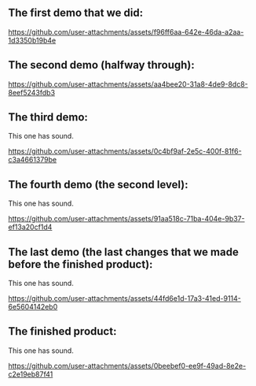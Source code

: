 ## The first demo that we did:

https://github.com/user-attachments/assets/f96ff6aa-642e-46da-a2aa-1d3350b19b4e


## The second demo (halfway through):

https://github.com/user-attachments/assets/aa4bee20-31a8-4de9-8dc8-8eef5243fdb3


## The third demo:
This one has sound.

https://github.com/user-attachments/assets/0c4bf9af-2e5c-400f-81f6-c3a4661379be


## The fourth demo (the second level):
This one has sound.

https://github.com/user-attachments/assets/91aa518c-71ba-404e-9b37-ef13a20cf1d4


## The last demo (the last changes that we made before the finished product):
This one has sound.

https://github.com/user-attachments/assets/44fd6e1d-17a3-41ed-9114-6e5604142eb0


## The finished product:
This one has sound.

https://github.com/user-attachments/assets/0beebef0-ee9f-49ad-8e2e-c2e19eb87f41

